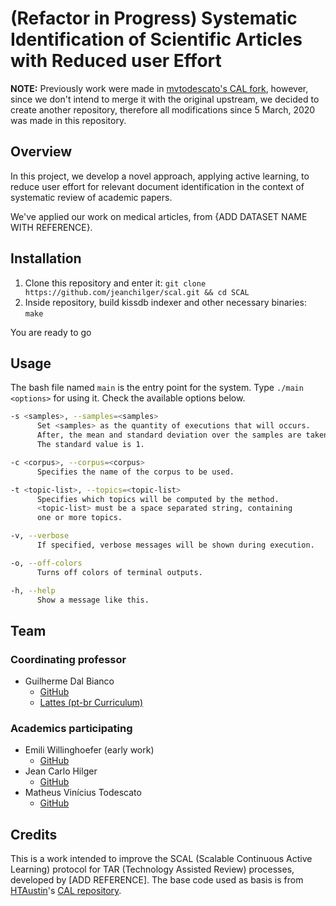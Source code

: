 # (Refactor in Progress) Systematic Identification of Scientific Articles with Reduced user Effort

**NOTE:** Previously work were made in [mvtodescato's CAL fork](https://github.com/mvtodescato/CAL), however, since we don't intend to merge it with the original upstream, we decided to create another repository, therefore all modifications since 5 March, 2020 was made in this repository.

## Overview
In this project, we develop a novel approach, applying active learning, to reduce user effort for relevant document identification in the context of systematic review of academic papers.  

We've applied our work on medical articles, from {ADD DATASET NAME WITH REFERENCE}.

## Installation
1. Clone this repository and enter it:
`git clone https://github.com/jeanchilger/scal.git && cd SCAL`
1. Inside repository, build kissdb indexer and other necessary binaries:
`make`

You are ready to go

## Usage
The bash file named `main` is the entry point for the system. Type `./main <options>` for using it. Check the available options below.

```bash
-s <samples>, --samples=<samples>
      Set <samples> as the quantity of executions that will occurs.
      After, the mean and standard deviation over the samples are taken.
      The standard value is 1.

-c <corpus>, --corpus=<corpus>
      Specifies the name of the corpus to be used.

-t <topic-list>, --topics=<topic-list>
      Specifies which topics will be computed by the method.
      <topic-list> must be a space separated string, containing
      one or more topics.

-v, --verbose
      If specified, verbose messages will be shown during execution.

-o, --off-colors
      Turns off colors of terminal outputs.

-h, --help
      Show a message like this.
```

## Team
### Coordinating professor
- Guilherme Dal Bianco
  - [GitHub](https://github.com/dbguilherme)
  - [Lattes (pt-br Curriculum)]( http://lattes.cnpq.br/5152594034228273)

### Academics participating
- Emili Willinghoefer (early work)
  - [GitHub](https://github.com/Emiliwillinghoefer)
- Jean Carlo Hilger
  - [GitHub](https://github.com/jeanchilger)
- Matheus Vinícius Todescato
  - [GitHub](https://github.com/mvtodescato)

## Credits
This is a work intended to improve the SCAL (Scalable Continuous Active Learning) protocol for TAR (Technology Assisted Review) processes, developed by [ADD REFERENCE]. The base code used as basis is from [HTAustin](https://github.com/HTAustin)'s [CAL repository](https://github.com/HTAustin/CAL).
